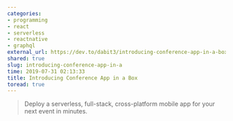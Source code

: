 ```yaml
---
categories:
- programming
- react
- serverless
- reactnative
- graphql
external_url: https://dev.to/dabit3/introducing-conference-app-in-a-box-kgj
shared: true
slug: introducing-conference-app-in-a
time: 2019-07-31 02:13:33
title: Introducing Conference App in a Box
toread: true
---
```


> Deploy a serverless, full-stack, cross-platform mobile app for your next event in minutes.